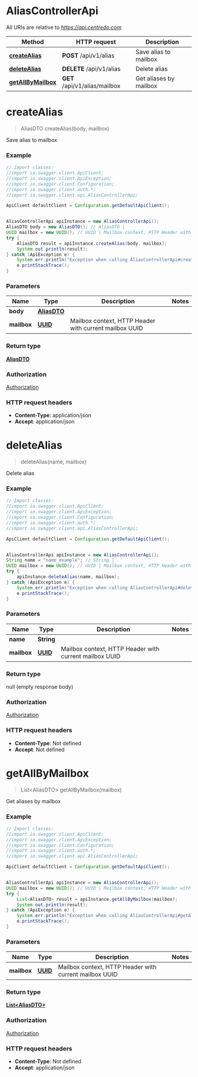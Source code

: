 # AliasControllerApi

All URIs are relative to *https://api.centredo.com*

Method | HTTP request | Description
------------- | ------------- | -------------
[**createAlias**](AliasControllerApi.md#createAlias) | **POST** /api/v1/alias | Save alias to mailbox
[**deleteAlias**](AliasControllerApi.md#deleteAlias) | **DELETE** /api/v1/alias | Delete alias
[**getAllByMailbox**](AliasControllerApi.md#getAllByMailbox) | **GET** /api/v1/alias/mailbox | Get aliases by mailbox

<a name="createAlias"></a>
# **createAlias**
> AliasDTO createAlias(body, mailbox)

Save alias to mailbox

### Example
```java
// Import classes:
//import io.swagger.client.ApiClient;
//import io.swagger.client.ApiException;
//import io.swagger.client.Configuration;
//import io.swagger.client.auth.*;
//import io.swagger.client.api.AliasControllerApi;

ApiClient defaultClient = Configuration.getDefaultApiClient();


AliasControllerApi apiInstance = new AliasControllerApi();
AliasDTO body = new AliasDTO(); // AliasDTO | 
UUID mailbox = new UUID(); // UUID | Mailbox context, HTTP Header with current mailbox UUID
try {
    AliasDTO result = apiInstance.createAlias(body, mailbox);
    System.out.println(result);
} catch (ApiException e) {
    System.err.println("Exception when calling AliasControllerApi#createAlias");
    e.printStackTrace();
}
```

### Parameters

Name | Type | Description  | Notes
------------- | ------------- | ------------- | -------------
 **body** | [**AliasDTO**](AliasDTO.md)|  |
 **mailbox** | [**UUID**](.md)| Mailbox context, HTTP Header with current mailbox UUID |

### Return type

[**AliasDTO**](AliasDTO.md)

### Authorization

[Authorization](../README.md#Authorization)

### HTTP request headers

 - **Content-Type**: application/json
 - **Accept**: application/json

<a name="deleteAlias"></a>
# **deleteAlias**
> deleteAlias(name, mailbox)

Delete alias

### Example
```java
// Import classes:
//import io.swagger.client.ApiClient;
//import io.swagger.client.ApiException;
//import io.swagger.client.Configuration;
//import io.swagger.client.auth.*;
//import io.swagger.client.api.AliasControllerApi;

ApiClient defaultClient = Configuration.getDefaultApiClient();


AliasControllerApi apiInstance = new AliasControllerApi();
String name = "name_example"; // String | 
UUID mailbox = new UUID(); // UUID | Mailbox context, HTTP Header with current mailbox UUID
try {
    apiInstance.deleteAlias(name, mailbox);
} catch (ApiException e) {
    System.err.println("Exception when calling AliasControllerApi#deleteAlias");
    e.printStackTrace();
}
```

### Parameters

Name | Type | Description  | Notes
------------- | ------------- | ------------- | -------------
 **name** | **String**|  |
 **mailbox** | [**UUID**](.md)| Mailbox context, HTTP Header with current mailbox UUID |

### Return type

null (empty response body)

### Authorization

[Authorization](../README.md#Authorization)

### HTTP request headers

 - **Content-Type**: Not defined
 - **Accept**: Not defined

<a name="getAllByMailbox"></a>
# **getAllByMailbox**
> List&lt;AliasDTO&gt; getAllByMailbox(mailbox)

Get aliases by mailbox

### Example
```java
// Import classes:
//import io.swagger.client.ApiClient;
//import io.swagger.client.ApiException;
//import io.swagger.client.Configuration;
//import io.swagger.client.auth.*;
//import io.swagger.client.api.AliasControllerApi;

ApiClient defaultClient = Configuration.getDefaultApiClient();


AliasControllerApi apiInstance = new AliasControllerApi();
UUID mailbox = new UUID(); // UUID | Mailbox context, HTTP Header with current mailbox UUID
try {
    List<AliasDTO> result = apiInstance.getAllByMailbox(mailbox);
    System.out.println(result);
} catch (ApiException e) {
    System.err.println("Exception when calling AliasControllerApi#getAllByMailbox");
    e.printStackTrace();
}
```

### Parameters

Name | Type | Description  | Notes
------------- | ------------- | ------------- | -------------
 **mailbox** | [**UUID**](.md)| Mailbox context, HTTP Header with current mailbox UUID |

### Return type

[**List&lt;AliasDTO&gt;**](AliasDTO.md)

### Authorization

[Authorization](../README.md#Authorization)

### HTTP request headers

 - **Content-Type**: Not defined
 - **Accept**: application/json

